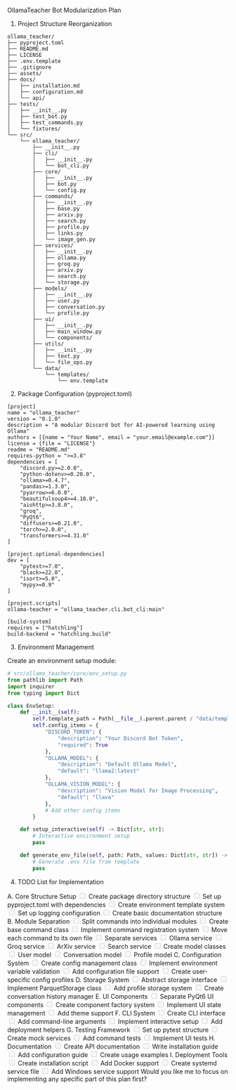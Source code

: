OllamaTeacher Bot Modularization Plan

1. Project Structure Reorganization

```bashs
ollama_teacher/
├── pyproject.toml
├── README.md
├── LICENSE
├── .env.template
├── .gitignore
├── assets/
├── docs/
│   ├── installation.md
│   ├── configuration.md
│   └── api/
├── tests/
│   ├── __init__.py
│   ├── test_bot.py
│   ├── test_commands.py
│   └── fixtures/
└── src/
    └── ollama_teacher/
        ├── __init__.py
        ├── cli/
        │   ├── __init__.py
        │   └── bot_cli.py
        ├── core/
        │   ├── __init__.py
        │   ├── bot.py
        │   └── config.py
        ├── commands/
        │   ├── __init__.py
        │   ├── base.py
        │   ├── arxiv.py
        │   ├── search.py
        │   ├── profile.py
        │   ├── links.py
        │   └── image_gen.py
        ├── services/
        │   ├── __init__.py
        │   ├── ollama.py
        │   ├── groq.py
        │   ├── arxiv.py
        │   ├── search.py
        │   └── storage.py
        ├── models/
        │   ├── __init__.py
        │   ├── user.py
        │   ├── conversation.py
        │   └── profile.py
        ├── ui/
        │   ├── __init__.py
        │   ├── main_window.py
        │   └── components/
        ├── utils/
        │   ├── __init__.py
        │   ├── text.py
        │   └── file_ops.py
        └── data/
            └── templates/
                └── env.template
```

2. Package Configuration (pyproject.toml)

```
[project]
name = "ollama_teacher"
version = "0.1.0"
description = "A modular Discord bot for AI-powered learning using Ollama"
authors = [{name = "Your Name", email = "your.email@example.com"}]
license = {file = "LICENSE"}
readme = "README.md"
requires-python = ">=3.8"
dependencies = [
    "discord.py>=2.0.0",
    "python-dotenv>=0.20.0",
    "ollama>=0.4.7",
    "pandas>=1.3.0",
    "pyarrow>=6.0.0",
    "beautifulsoup4>=4.10.0",
    "aiohttp>=3.8.0",
    "groq",
    "PyQt6",
    "diffusers>=0.21.0",
    "torch>=2.0.0",
    "transformers>=4.31.0"
]

[project.optional-dependencies]
dev = [
    "pytest>=7.0",
    "black>=22.0",
    "isort>=5.0",
    "mypy>=0.9"
]

[project.scripts]
ollama-teacher = "ollama_teacher.cli.bot_cli:main"

[build-system]
requires = ["hatchling"]
build-backend = "hatchling.build"
```

3. Environment Management

Create an environment setup module:

```python
# src/ollama_teacher/core/env_setup.py
from pathlib import Path
import inquirer
from typing import Dict

class EnvSetup:
    def __init__(self):
        self.template_path = Path(__file__).parent.parent / "data/templates/env.template"
        self.config_items = {
            "DISCORD_TOKEN": {
                "description": "Your Discord Bot Token",
                "required": True
            },
            "OLLAMA_MODEL": {
                "description": "Default Ollama Model",
                "default": "llama2:latest"
            },
            "OLLAMA_VISION_MODEL": {
                "description": "Vision Model for Image Processing",
                "default": "llava"
            },
            # Add other config items
        }

    def setup_interactive(self) -> Dict[str, str]:
        # Interactive environment setup
        pass

    def generate_env_file(self, path: Path, values: Dict[str, str]) -> None:
        # Generate .env file from template
        pass
```

4. TODO List for Implementation

A. Core Structure Setup
<input disabled="" type="checkbox"> Create package directory structure
<input disabled="" type="checkbox"> Set up pyproject.toml with dependencies
<input disabled="" type="checkbox"> Create environment template system
<input disabled="" type="checkbox"> Set up logging configuration
<input disabled="" type="checkbox"> Create basic documentation structure
B. Module Separation
<input disabled="" type="checkbox"> Split commands into individual modules
<input disabled="" type="checkbox"> Create base command class
<input disabled="" type="checkbox"> Implement command registration system
<input disabled="" type="checkbox"> Move each command to its own file
<input disabled="" type="checkbox"> Separate services
<input disabled="" type="checkbox"> Ollama service
<input disabled="" type="checkbox"> Groq service
<input disabled="" type="checkbox"> ArXiv service
<input disabled="" type="checkbox"> Search service
<input disabled="" type="checkbox"> Create model classes
<input disabled="" type="checkbox"> User model
<input disabled="" type="checkbox"> Conversation model
<input disabled="" type="checkbox"> Profile model
C. Configuration System
<input disabled="" type="checkbox"> Create config management class
<input disabled="" type="checkbox"> Implement environment variable validation
<input disabled="" type="checkbox"> Add configuration file support
<input disabled="" type="checkbox"> Create user-specific config profiles
D. Storage System
<input disabled="" type="checkbox"> Abstract storage interface
<input disabled="" type="checkbox"> Implement ParquetStorage class
<input disabled="" type="checkbox"> Add profile storage system
<input disabled="" type="checkbox"> Create conversation history manager
E. UI Components
<input disabled="" type="checkbox"> Separate PyQt6 UI components
<input disabled="" type="checkbox"> Create component factory system
<input disabled="" type="checkbox"> Implement UI state management
<input disabled="" type="checkbox"> Add theme support
F. CLI System
<input disabled="" type="checkbox"> Create CLI interface
<input disabled="" type="checkbox"> Add command-line arguments
<input disabled="" type="checkbox"> Implement interactive setup
<input disabled="" type="checkbox"> Add deployment helpers
G. Testing Framework
<input disabled="" type="checkbox"> Set up pytest structure
<input disabled="" type="checkbox"> Create mock services
<input disabled="" type="checkbox"> Add command tests
<input disabled="" type="checkbox"> Implement UI tests
H. Documentation
<input disabled="" type="checkbox"> Create API documentation
<input disabled="" type="checkbox"> Write installation guide
<input disabled="" type="checkbox"> Add configuration guide
<input disabled="" type="checkbox"> Create usage examples
I. Deployment Tools
<input disabled="" type="checkbox"> Create installation script
<input disabled="" type="checkbox"> Add Docker support
<input disabled="" type="checkbox"> Create systemd service file
<input disabled="" type="checkbox"> Add Windows service support
Would you like me to focus on implementing any specific part of this plan first?